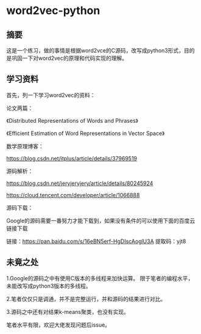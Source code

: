 # word2vec-python

## 摘要

这是一个练习，做的事情是根据word2vce的C源码，改写成python3形式，目的是巩固一下对word2vec的原理和代码实现的理解。

## 学习资料
首先，列一下学习word2vec的资料：

论文两篇：

《Distributed Representations of Words and Phrases》

《Efficient Estimation of Word Representations in Vector Space》

数学原理博客：

https://blog.csdn.net/itplus/article/details/37969519

源码解析：

https://blog.csdn.net/jeryjeryjery/article/details/80245924

https://cloud.tencent.com/developer/article/1066888

源码下载：

Google的源码需要一番努力才能下载到，如果没有条件的可以使用下面的百度云链接下载

链接：https://pan.baidu.com/s/16eBN5erf-HgDIscAoglU3A 
提取码：yjt8 


## 未竟之处
1.Google的源码之中有使用C版本的多线程来加快运算。
限于笔者的编程水平，未能改写成python3版本的多线程。

2.笔者仅仅只是调通，并不是完整运行，并和源码的结果进行对比。

3.源码之中还有对结果k-means聚类，也没有实现。

笔者水平有限，欢迎大佬发现问题后issue。
